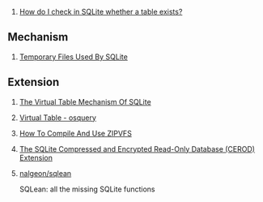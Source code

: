  1. [How do I check in SQLite whether a table exists?]
 
## Mechanism

 1. [Temporary Files Used By SQLite](https://sqlite.org/tempfiles.html)

## Extension
 1. [The Virtual Table Mechanism Of SQLite]
 2. [Virtual Table - osquery]
 3. [How To Compile And Use ZIPVFS](https://sqlite.org/zipvfs/doc/trunk/www/readme.wiki)
 4. [The SQLite Compressed and Encrypted Read-Only Database (CEROD) Extension](https://www.hwaci.com/sw/sqlite/cerod.html)
 5. [nalgeon/sqlean](https://github.com/nalgeon/sqlean)
    
    SQLean: all the missing SQLite functions
    
[How do I check in SQLite whether a table exists?]: https://stackoverflow.com/questions/1601151/how-do-i-check-in-sqlite-whether-a-table-exists
[The Virtual Table Mechanism Of SQLite]: https://www.sqlite.org/vtab.html
[Virtual Table - osquery]: https://github.com/osquery/osquery
